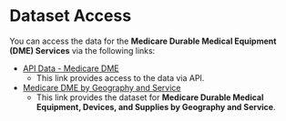 # Dataset Access

You can access the data for the **Medicare Durable Medical Equipment (DME) Services** via the following links:

- [API Data - Medicare DME](https://data.cms.gov/data-api/v1/dataset/27c150fd-8578-43b1-bba5-6388987e32af/data)
  - This link provides access to the data via API.
- [Medicare DME by Geography and Service](https://data.cms.gov/provider-summary-by-type-of-service/medicare-durable-medical-equipment-devices-supplies/medicare-durable-medical-equipment-devices-supplies-by-geography-and-service)
  - This link provides the dataset for **Medicare Durable Medical Equipment, Devices, and Supplies by Geography and Service**.
